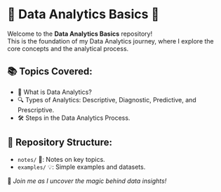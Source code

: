 # 🌟 Data Analytics Basics 🌟

Welcome to the **Data Analytics Basics** repository!  
This is the foundation of my Data Analytics journey, where I explore the core concepts and the analytical process. 

## 📚 Topics Covered:
- 🌟 What is Data Analytics?
- 🔍 Types of Analytics: Descriptive, Diagnostic, Predictive, and Prescriptive.
- 🛠️ Steps in the Data Analytics Process.

## 📂 Repository Structure:
- `notes/` 📖: Notes on key topics.
- `examples/` 💡: Simple examples and datasets.

🚀 *Join me as I uncover the magic behind data insights!*  
